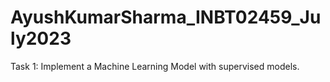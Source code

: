 # AyushKumarSharma_INBT02459_July2023
Task 1: Implement a Machine Learning Model with supervised models.
